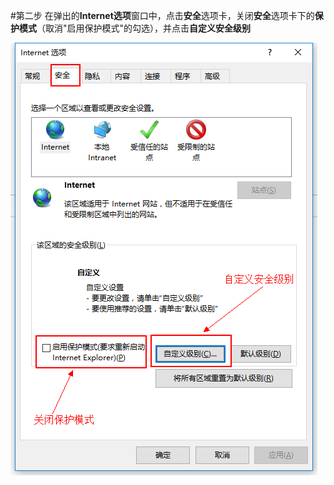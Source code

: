 #第二步
在弹出的**Internet选项**窗口中，点击**安全**选项卡，关闭**安全**选项卡下的**保护模式**（取消"启用保护模式"的勾选），并点击**自定义安全级别**  

![setup-2](img/setup-2.png "步骤2")